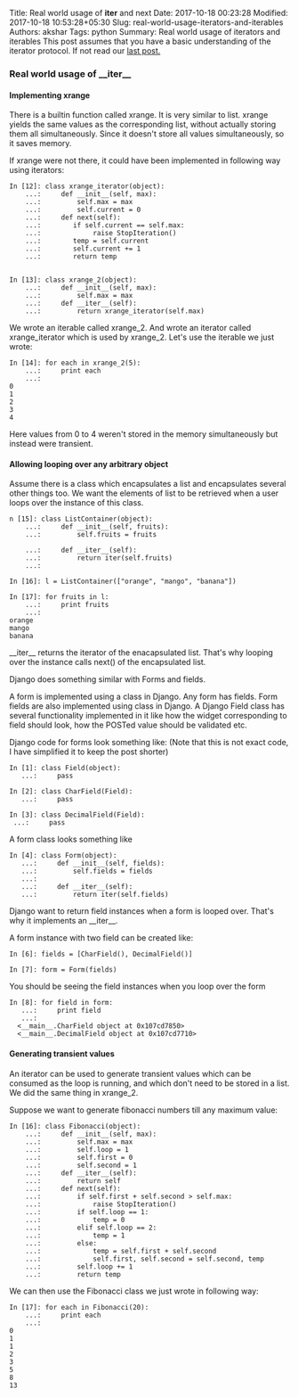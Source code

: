 Title: Real world usage of __iter__ and next
Date: 2017-10-18 00:23:28
Modified: 2017-10-18 10:53:28+05:30
Slug: real-world-usage-iterators-and-iterables
Authors: akshar
Tags: python
Summary: Real world usage of iterators and iterables
This post assumes that you have a basic understanding of the iterator protocol. If not read our <a href="http://agiliq.com/blog/2017/10/iterators-and-iterables/" target="_blank">last post.</a>

### Real world usage of \_\_iter\_\_

#### Implementing xrange

There is a builtin function called xrange. It is very similar to list. xrange yields the same values as the corresponding list, without actually storing them all simultaneously. Since it doesn't store all values simultaneously, so it saves memory.

If xrange were not there, it could have been implemented in following way using iterators:

	In [12]: class xrange_iterator(object):
		...:     def __init__(self, max):
		...:         self.max = max
		...:         self.current = 0
		...:     def next(self):
		...:        if self.current == self.max:
		...:             raise StopIteration()
		...:        temp = self.current
		...:        self.current += 1
		...:        return temp


	In [13]: class xrange_2(object):
		...:     def __init__(self, max):
		...:         self.max = max
		...:     def __iter__(self):
		...:         return xrange_iterator(self.max)


We wrote an iterable called xrange_2. And wrote an iterator called xrange_iterator which is used by xrange_2. Let's use the iterable we just wrote:

	In [14]: for each in xrange_2(5):
		...:     print each
		...:
	0
	1
	2
	3
	4

Here values from 0 to 4 weren't stored in the memory simultaneously but instead were transient.

#### Allowing looping over any arbitrary object 

Assume there is a class which encapsulates a list and encapsulates several other things too. We want the elements of list to be retrieved when a user loops over the instance of this class.

	n [15]: class ListContainer(object):
		...:     def __init__(self, fruits):
		...:         self.fruits = fruits

		...:     def __iter__(self):
		...:         return iter(self.fruits)
		...:

	In [16]: l = ListContainer(["orange", "mango", "banana"])

	In [17]: for fruits in l:
		...:     print fruits
		...:
	orange
	mango
	banana

\_\_iter\_\_ returns the iterator of the enacapsulated list. That's why looping over the instance calls next() of the encapsulated list.

Django does something similar with Forms and fields.

A form is implemented using a class in Django. Any form has fields. Form fields are also implemented using class in Django. A Django Field class has several functionality implemented in it like how the widget corresponding to field should look, how the POSTed value should be validated etc.

Django code for forms look something like: (Note that this is not exact code, I have simplified it to keep the post shorter)

	In [1]: class Field(object):
	   ...:     pass

	In [2]: class CharField(Field):
	   ...:     pass

    In [3]: class DecimalField(Field):
     ...:     pass

A form class looks something like

    In [4]: class Form(object):
       ...:     def __init__(self, fields):
       ...:         self.fields = fields
       ...:
       ...:     def __iter__(self):
       ...:         return iter(self.fields)

Django want to return field instances when a form is looped over. That's why it implements an \_\_iter\_\_.

A form instance with two field can be created like:

    In [6]: fields = [CharField(), DecimalField()]

    In [7]: form = Form(fields)

You should be seeing the field instances when you loop over the form

    In [8]: for field in form:
       ...:     print field
       ...:
      <__main__.CharField object at 0x107cd7850>
      <__main__.DecimalField object at 0x107cd7710>

#### Generating transient values

An iterator can be used to generate transient values which can be consumed as the loop is running, and which don't need to be stored in a list. We did the same thing in xrange_2.

Suppose we want to generate fibonacci numbers till any maximum value:

	In [16]: class Fibonacci(object):
		...:     def __init__(self, max):
		...:         self.max = max
		...:         self.loop = 1
		...:         self.first = 0
		...:         self.second = 1
		...:     def __iter__(self):
		...:         return self
		...:     def next(self):
		...:         if self.first + self.second > self.max:
		...:             raise StopIteration()
		...:         if self.loop == 1:
		...:             temp = 0
		...:         elif self.loop == 2:
		...:             temp = 1
		...:         else:
		...:             temp = self.first + self.second
		...:             self.first, self.second = self.second, temp
		...:         self.loop += 1
		...:         return temp

We can then use the Fibonacci class we just wrote in following way:

	In [17]: for each in Fibonacci(20):
		...:     print each
		...:
	0
	1
	1
	2
	3
	5
	8
	13

